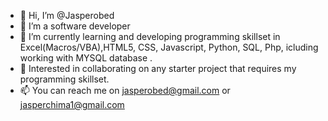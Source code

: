 - 👋 Hi, I’m @Jasperobed 
- 👀 I’m a software developer 
- 🌱 I’m currently learning and developing programming skillset in Excel(Macros/VBA),HTML5, CSS, Javascript, Python, SQL, Php, icluding working with MYSQL database .
- 💞️ Interested in collaborating on any starter project that requires my programming skillset.
- 📫 You can reach me on jasperobed@gmail.com or jasperchima1@gmail.com

<!---
Jasperobed/Jasperobed is a ✨ special ✨ repository because its `README.md` (this file) appears on your GitHub profile.
You can click the Preview link to take a look at your changes.
--->
